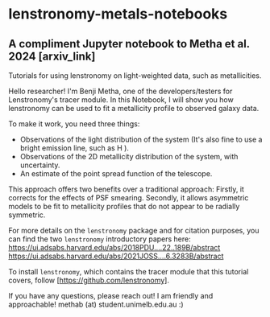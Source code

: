 # lenstronomy-metals-notebooks
## A compliment Jupyter notebook to Metha et al. 2024 [arxiv_link]
Tutorials for using lenstronomy on light-weighted data, such as metallicities. 

Hello researcher! I'm Benji Metha, one of the developers/testers for Lenstronomy's tracer module. In this Notebook, I will show you how lenstronomy can be used to fit a metallicity profile to observed galaxy data.

To make it work, you need three things:

* Observations of the light distribution of the system (It's also fine to use a bright emission line, such as H
).
* Observations of the 2D metallicity distribution of the system, with uncertainty.
* An estimate of the point spread function of the telescope.

This approach offers two benefits over a traditional approach: Firstly, it corrects for the effects of PSF smearing. Secondly, it allows asymmetric models to be fit to metallicity profiles that do not appear to be radially symmetric.

For more details on the `lenstronomy` package and for citation purposes, you can find the two `lenstronomy` introductory papers here:  
<https://ui.adsabs.harvard.edu/abs/2018PDU....22..189B/abstract>  
<https://ui.adsabs.harvard.edu/abs/2021JOSS....6.3283B/abstract>

To install `lenstronomy`, which contains the tracer module that this tutorial covers, follow [https://github.com/lenstronomy].

If you have any questions, please reach out! I am friendly and approachable!
methab (at) student.unimelb.edu.au 
:) 
